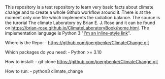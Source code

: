 This repository is a test repository to learn very basic facts about climate change and
to create a whole Github workflow around it. There is at the moment only one file
which implements the radiation balance. The source is the turorial The climate Laboratory by Brian E. J. Rose
and it can be found on https://brian-rose.github.io/ClimateLaboratoryBook/home.html. The
implementation language is Python 3 "[I'm an inline-style link](https://www.google.com)".



Where is the Repo:
      - https://github.com/joergbenke/ClimateChange.git

Which packages do you need:
      - Python >= 3.10
	 
How to install:
    - git clone https://github.com/joergbenke/ClimateChange.git

How to run:
    - python3 climate_change